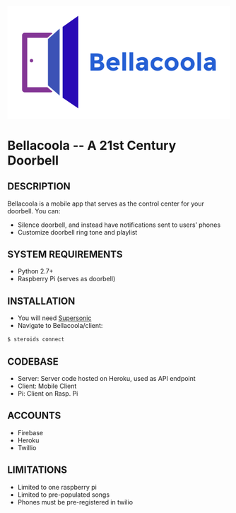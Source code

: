 ## ![pageres](client/www/assets/logo.png)

Bellacoola -- A 21st Century Doorbell
=====================================

## DESCRIPTION

Bellacoola is a mobile app that serves as the control center for your doorbell. You can:

- Silence doorbell, and instead have notifications sent to users’ phones
- Customize doorbell ring tone and playlist

## SYSTEM REQUIREMENTS

- Python 2.7+
- Raspberry Pi (serves as doorbell)

## INSTALLATION

- You will need [Supersonic](http://docs.appgyver.com/supersonic/tutorial/first-mile/)
- Navigate to Bellacoola/client:
```bash
$ steroids connect
``` 

## CODEBASE

- Server: Server code hosted on Heroku, used as API endpoint
- Client: Mobile Client
- Pi: Client on Rasp. Pi

## ACCOUNTS

- Firebase
- Heroku
- Twillio

## LIMITATIONS

- Limited to one raspberry pi
- Limited to pre-populated songs
- Phones must be pre-registered in twilio

